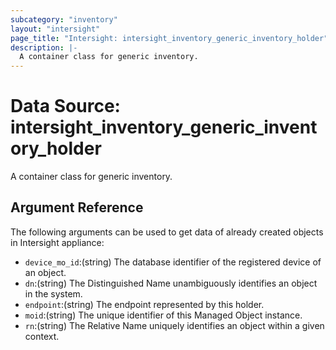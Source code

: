 ```yaml
---
subcategory: "inventory"
layout: "intersight"
page_title: "Intersight: intersight_inventory_generic_inventory_holder"
description: |-
  A container class for generic inventory.
---
```


# Data Source: intersight_inventory_generic_inventory_holder
A container class for generic inventory.
## Argument Reference
The following arguments can be used to get data of already created objects in Intersight appliance:
* `device_mo_id`:(string) The database identifier of the registered device of an object. 
* `dn`:(string) The Distinguished Name unambiguously identifies an object in the system. 
* `endpoint`:(string) The endpoint represented by this holder. 
* `moid`:(string) The unique identifier of this Managed Object instance. 
* `rn`:(string) The Relative Name uniquely identifies an object within a given context. 
